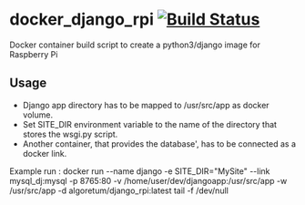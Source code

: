 # docker_django_rpi [![Build Status](https://travis-ci.org/zsolthajdu/docker_django_rpi.svg?branch=master)](https://travis-ci.org/zsolthajdu/docker_django_rpi)

Docker container build script to create a python3/django image for Raspberry Pi

## Usage
* Django app directory has to be mapped to /usr/src/app as docker volume.
* Set SITE_DIR environment variable to the name of the directory that stores the wsgi.py script.
* Another container, that provides the database', has to be connected as a docker link.

Example run : docker run --name django -e SITE_DIR="MySite" --link mysql_dj:mysql -p 8765:80 -v /home/user/dev/djangoapp:/usr/src/app -w /usr/src/app -d algoretum/django_rpi:latest tail -f /dev/null

